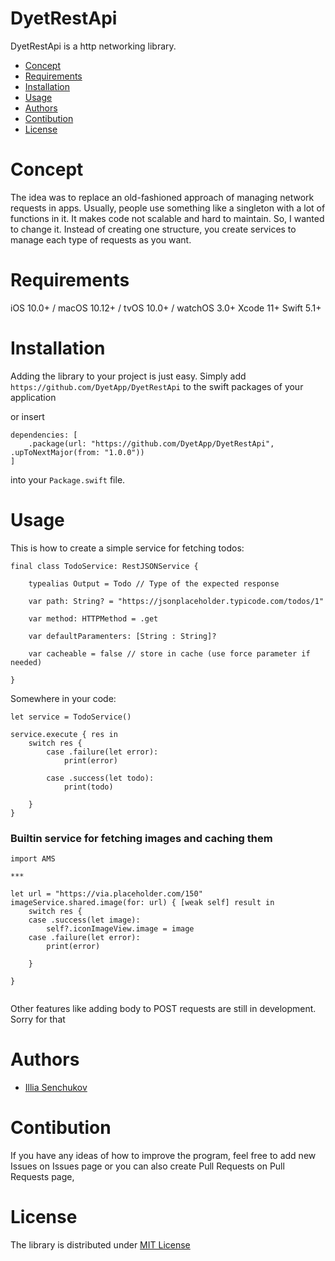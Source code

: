 # DyetRestApi

DyetRestApi is a http networking library.

* [Concept](#Concept)
* [Requirements](#Requirements)
* [Installation](#Installation)
* [Usage](#Usage)
* [Authors](#Authors)
* [Contibution](#Contibution)
* [License](#License)

# Concept

The idea was to replace an old-fashioned approach of managing network requests in apps. Usually, people use something like a singleton with a lot of functions in it. It makes code not scalable and hard to maintain. So, I wanted to change it. Instead of creating one structure, you create services to manage each type of requests as you want. 

# Requirements

iOS 10.0+ / macOS 10.12+ / tvOS 10.0+ / watchOS 3.0+ 
Xcode 11+
Swift 5.1+

# Installation 

Adding the library to your project is just easy. Simply add `https://github.com/DyetApp/DyetRestApi` to the swift packages of your application 

or insert 
```
dependencies: [
    .package(url: "https://github.com/DyetApp/DyetRestApi", .upToNextMajor(from: "1.0.0"))
]
```
into your `Package.swift` file.

# Usage

This is how to create a simple service for fetching todos:

```
final class TodoService: RestJSONService {

    typealias Output = Todo // Type of the expected response

    var path: String? = "https://jsonplaceholder.typicode.com/todos/1"

    var method: HTTPMethod = .get

    var defaultParamenters: [String : String]?

    var cacheable = false // store in cache (use force parameter if needed)

}
```

Somewhere in your code: 

```
let service = TodoService()

service.execute { res in
    switch res {
        case .failure(let error):
            print(error)

        case .success(let todo):
            print(todo)
            
    }
}

```

### Builtin service for fetching images and caching them

```
import AMS

***

let url = "https://via.placeholder.com/150"
imageService.shared.image(for: url) { [weak self] result in
    switch res {
    case .success(let image):
        self?.iconImageView.image = image
    case .failure(let error):
        print(error)
    
    }
    
}
  
```

Other features like adding body to POST requests are still in development. Sorry for that

# Authors

- [Illia Senchukov](https://github.com/Beaxhem)

# Contibution

If you have any ideas of how to improve the program, feel free to add new Issues on Issues page or  you can also create Pull Requests on Pull Requests page,

# License

The library is distributed under [MIT License](https://github.com/DyetApp/DyetRestApi/LICENSE)
